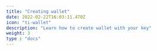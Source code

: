 ```yaml
---
title: "Creating wallet"
date: 2022-02-22T16:03:11.470Z
icon: "ti-wallet"
description: "Learn how to create wallet with your key"
weight: 3
type : "docs"
---
```


